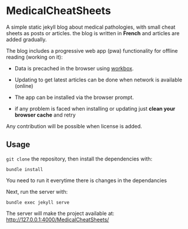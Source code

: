 # MedicalCheatSheets

A simple static jekyll blog about medical pathologies, with small cheat sheets
as posts or articles. the blog is written in **French** and articles are added gradually.


The blog includes a progressive web app (pwa) functionality for offline reading (working on it):

- Data is precached in the browser using [workbox](https://developers.google.com/web/tools/workbox/).

- Updating to get latest articles can be done when network is available (online)

- The app can be installed via the browser prompt.

- if any problem is faced when installing or updating just **clean your browser cache** and retry

Any contribution will be possible when license is added.

## Usage
`git clone` the repository, then install the dependencies with:

`bundle install`

You need to run it everytime there is changes in the dependancies

Next, run the server with:

`bundle exec jekyll serve`

The server will make the project available at: http://127.0.0.1:4000/MedicalCheatSheets/ 

<!-- TODO:
- add contributing, code of conduct, license support ressources...
-->
